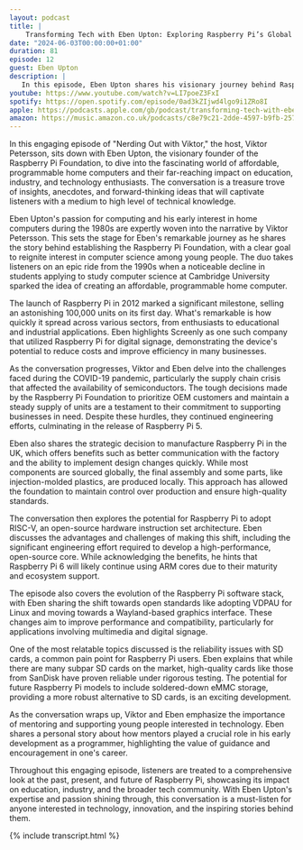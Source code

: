 ```yaml
---
layout: podcast
title: |
    Transforming Tech with Eben Upton: Exploring Raspberry Pi’s Global Impact from Education to Industry
date: "2024-06-03T00:00:00+01:00"
duration: 81
episode: 12
guest: Eben Upton
description: |
   In this episode, Eben Upton shares his visionary journey behind Raspberry Pi, from revolutionizing computer science education to exploring industrial applications like digital signage solutions with Screenly. Joining Viktor, Eben dives into the intricacies of SD card durability and the potential of RISC-V in future platforms, offering a unique perspective on innovation and technology.
youtube: https://www.youtube.com/watch?v=LI7poeZ3FxI
spotify: https://open.spotify.com/episode/0ad3kZIjwd4lgo9i1ZRo8I
apple: https://podcasts.apple.com/gb/podcast/transforming-tech-with-eben-upton-exploring-raspberry/id1722663295?i=1000657611219
amazon: https://music.amazon.co.uk/podcasts/c8e79c21-2dde-4597-b9fb-257ecbc2bf29/episodes/5e781732-e618-4b2b-a273-9c80e2b2b522/nerding-out-with-viktor-transforming-tech-with-eben-upton-exploring-raspberry-pi%E2%80%99s-global-impact-from-education-to-industry
---
```


In this engaging episode of "Nerding Out with Viktor," the host, Viktor Petersson, sits down with Eben Upton, the visionary founder of the Raspberry Pi Foundation, to dive into the fascinating world of affordable, programmable home computers and their far-reaching impact on education, industry, and technology enthusiasts. The conversation is a treasure trove of insights, anecdotes, and forward-thinking ideas that will captivate listeners with a medium to high level of technical knowledge.

Eben Upton's passion for computing and his early interest in home computers during the 1980s are expertly woven into the narrative by Viktor Petersson. This sets the stage for Eben's remarkable journey as he shares the story behind establishing the Raspberry Pi Foundation, with a clear goal to reignite interest in computer science among young people. The duo takes listeners on an epic ride from the 1990s when a noticeable decline in students applying to study computer science at Cambridge University sparked the idea of creating an affordable, programmable home computer.

The launch of Raspberry Pi in 2012 marked a significant milestone, selling an astonishing 100,000 units on its first day. What's remarkable is how quickly it spread across various sectors, from enthusiasts to educational and industrial applications. Eben highlights Screenly as one such company that utilized Raspberry Pi for digital signage, demonstrating the device's potential to reduce costs and improve efficiency in many businesses.

As the conversation progresses, Viktor and Eben delve into the challenges faced during the COVID-19 pandemic, particularly the supply chain crisis that affected the availability of semiconductors. The tough decisions made by the Raspberry Pi Foundation to prioritize OEM customers and maintain a steady supply of units are a testament to their commitment to supporting businesses in need. Despite these hurdles, they continued engineering efforts, culminating in the release of Raspberry Pi 5.

Eben also shares the strategic decision to manufacture Raspberry Pi in the UK, which offers benefits such as better communication with the factory and the ability to implement design changes quickly. While most components are sourced globally, the final assembly and some parts, like injection-molded plastics, are produced locally. This approach has allowed the foundation to maintain control over production and ensure high-quality standards.

The conversation then explores the potential for Raspberry Pi to adopt RISC-V, an open-source hardware instruction set architecture. Eben discusses the advantages and challenges of making this shift, including the significant engineering effort required to develop a high-performance, open-source core. While acknowledging the benefits, he hints that Raspberry Pi 6 will likely continue using ARM cores due to their maturity and ecosystem support.

The episode also covers the evolution of the Raspberry Pi software stack, with Eben sharing the shift towards open standards like adopting VDPAU for Linux and moving towards a Wayland-based graphics interface. These changes aim to improve performance and compatibility, particularly for applications involving multimedia and digital signage.

One of the most relatable topics discussed is the reliability issues with SD cards, a common pain point for Raspberry Pi users. Eben explains that while there are many subpar SD cards on the market, high-quality cards like those from SanDisk have proven reliable under rigorous testing. The potential for future Raspberry Pi models to include soldered-down eMMC storage, providing a more robust alternative to SD cards, is an exciting development.

As the conversation wraps up, Viktor and Eben emphasize the importance of mentoring and supporting young people interested in technology. Eben shares a personal story about how mentors played a crucial role in his early development as a programmer, highlighting the value of guidance and encouragement in one's career.

Throughout this engaging episode, listeners are treated to a comprehensive look at the past, present, and future of Raspberry Pi, showcasing its impact on education, industry, and the broader tech community. With Eben Upton's expertise and passion shining through, this conversation is a must-listen for anyone interested in technology, innovation, and the inspiring stories behind them.

{% include transcript.html %}